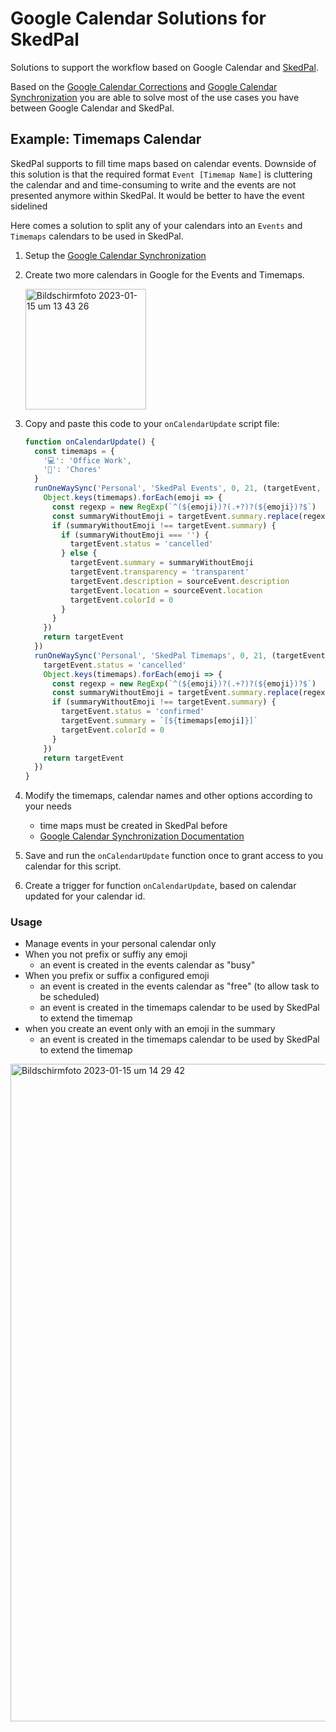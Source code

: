# Google Calendar Solutions for SkedPal

Solutions to support the workflow based on Google Calendar and [SkedPal](https://skedpal.com/).

Based on the [Google Calendar Corrections](https://github.com/scriptPilot/google-calendar-correction) and [Google Calendar Synchronization](https://github.com/scriptPilot/google-calendar-synchronization) you are able to solve most of the use cases you have between Google Calendar and SkedPal.

## Example: Timemaps Calendar

SkedPal supports to fill time maps based on calendar events. Downside of this solution is that the required format `Event [Timemap Name]` is cluttering the calendar and and time-consuming to write and the events are not presented anymore within SkedPal. It would be better to have the event sidelined

Here comes a solution to split any of your calendars into an `Events` and `Timemaps` calendars to be used in SkedPal.

1. Setup the [Google Calendar Synchronization](https://github.com/scriptPilot/google-calendar-synchronization)

2. Create two more calendars in Google for the Events and Timemaps.

    <img width="193" alt="Bildschirmfoto 2023-01-15 um 13 43 26" src="https://user-images.githubusercontent.com/19615586/212541272-0d68558c-a8d2-4cf7-a1c2-3c8443b9d6b1.png">

3. Copy and paste this code to your `onCalendarUpdate` script file:

    ```js
    function onCalendarUpdate() {
      const timemaps = {
        '💻': 'Office Work',
        '🏡': 'Chores'
      }
      runOneWaySync('Personal', 'SkedPal Events', 0, 21, (targetEvent, sourceEvent) => {
        Object.keys(timemaps).forEach(emoji => {
          const regexp = new RegExp(`^(${emoji})?(.+?)?(${emoji})?$`)
          const summaryWithoutEmoji = targetEvent.summary.replace(regexp, '$2').trim()
          if (summaryWithoutEmoji !== targetEvent.summary) {        
            if (summaryWithoutEmoji === '') {
              targetEvent.status = 'cancelled'
            } else {
              targetEvent.summary = summaryWithoutEmoji
              targetEvent.transparency = 'transparent'
              targetEvent.description = sourceEvent.description
              targetEvent.location = sourceEvent.location
              targetEvent.colorId = 0
            }
          }
        })   
        return targetEvent
      })
      runOneWaySync('Personal', 'SkedPal Timemaps', 0, 21, (targetEvent, sourceEvent) => {   
        targetEvent.status = 'cancelled'
        Object.keys(timemaps).forEach(emoji => {
          const regexp = new RegExp(`^(${emoji})?(.+?)?(${emoji})?$`)
          const summaryWithoutEmoji = targetEvent.summary.replace(regexp, '$2').trim()
          if (summaryWithoutEmoji !== targetEvent.summary) {        
            targetEvent.status = 'confirmed'
            targetEvent.summary = `[${timemaps[emoji]}]`
            targetEvent.colorId = 0
          }
        })
        return targetEvent
      })
    }
    ```
    
4. Modify the timemaps, calendar names and other options according to your needs
   - time maps must be created in SkedPal before
   - [Google Calendar Synchronization Documentation](https://github.com/scriptPilot/google-calendar-synchronization)

5. Save and run the `onCalendarUpdate` function once to grant access to you calendar for this script.
   
6. Create a trigger for function `onCalendarUpdate`, based on calendar updated for your calendar id.

### Usage

- Manage events in your personal calendar only
- When you not prefix or suffiy any emoji
  - an event is created in the events calendar as "busy"
- When you prefix or suffix a configured emoji
  - an event is created in the events calendar as "free" (to allow task to be scheduled)
  - an event is created in the timemaps calendar to be used by SkedPal to extend the timemap
- when you create an event only with an emoji in the summary
  - an event is created in the timemaps calendar to be used by SkedPal to extend the timemap

<img width="1052" alt="Bildschirmfoto 2023-01-15 um 14 29 42" src="https://user-images.githubusercontent.com/19615586/212543549-aa011393-9573-4d64-9fec-fa8a9ed61339.png">
